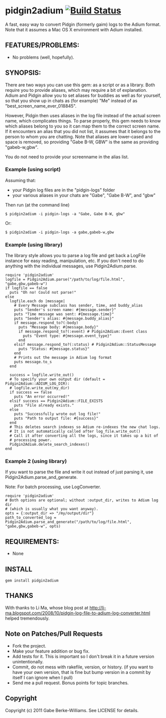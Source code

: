 # pidgin2adium [![Build Status](https://secure.travis-ci.org/gabebw/pidgin2adium.png)](http://travis-ci.org/gabebw/pidgin2adium)
A fast, easy way to convert Pidgin (formerly gaim) logs to the
Adium format. Note that it assumes a Mac OS X environment with Adium installed.

## FEATURES/PROBLEMS:
* No problems (well, hopefully).

## SYNOPSIS:

There are two ways you can use this gem: as a script or as a library.
Both require you to provide aliases, which may require a bit of explanation.
Adium and Pidgin allow you to set aliases for buddies as well as for yourself,
so that you show up in chats as (for example) "Me" instead of as
"best\_screen\_name\_ever\_018845".

However, Pidgin then uses aliases in the log file instead of the actual screen
name, which complicates things. To parse properly, this gem needs to know which
aliases belong to you so it can map them to the correct screen name.
If it encounters an alias that you did not list,  it assumes that it belongs to
the person to whom you are chatting.
Note that aliases are lower-cased and space is removed, so providing "Gabe B-W,
GBW" is the same as providing "gabeb-w,gbw".

You do not need to provide your screenname in the alias list.

### Example (using script)
Assuming that:

* your Pidgin log files are in the "pidgin-logs" folder
* your various aliases in your chats are "Gabe", "Gabe B-W", and "gbw"

Then run (at the command line)

    $ pidgin2adium -i pidgin-logs -a "Gabe, Gabe B-W, gbw"

Or:

    $ pidgin2adium -i pidgin-logs -a gabe,gabeb-w,gbw

### Example (using library)
The library style allows you to parse a log file and get back a LogFile instance
for easy reading, manipulation, etc. If you don't need to do anything with the
individual messages, use Pidgin2Adium.parse.

    require 'pidgin2adium'
    logfile = Pidgin2Adium.parse("/path/to/log/file.html", "gabe,gbw,gabeb-w")
    if logfile == false
      puts "Oh no! Could not parse!"
    else
      logfile.each do |message|
        # Every Message subclass has sender, time, and buddy_alias
        puts "Sender's screen name: #{message.sender}"
        puts "Time message was sent: #{message.time}"
        puts "Sender's alias: #{message.buddy_alias}"
        if message.respond_to?(:body)
          puts "Message body: #{message.body}"
          if message.respond_to?(:event) # Pidgin2Adium::Event class
            puts "Event type: #{message.event_type}"
          end
        elsif message.respond_to?(:status) # Pidgin2Adium::StatusMessage
          puts "Status: #{message.status}"
        end
        # Prints out the message in Adium log format
        puts message.to_s
      end

      success = logfile.write_out()
      # To specify your own output dir (default = Pidgin2Adium::ADIUM_LOG_DIR):
      # logfile.write_out(my_dir)
      if success == false
        puts "An error occurred!"
      elsif success == Pidgin2Adium::FILE_EXISTS
        puts "File already exists."
      else
        puts "Successfully wrote out log file!"
        puts "Path to output file: #{success}"
      end
      # This deletes search indexes so Adium re-indexes the new chat logs.
      # It is not automatically called after log_file.write_out()
      # Call it after converting all the logs, since it takes up a bit of
      # processing power.
      Pidgin2Adium.delete_search_indexes()
    end

### Example 2 (using library)
If you want to parse the file and write it out instead of just parsing it, use Pidgin2Adium.parse\_and\_generate.

Note: For batch processing, use LogConverter.

    require 'pidgin2adium'
    # Both options are optional; without :output_dir, writes to Adium log dir
    # (which is usually what you want anyway).
    opts = {:output_dir => "/my/output/dir"}
    path_to_converted_log = Pidgin2Adium.parse_and_generate("/path/to/log/file.html", "gabe,gbw,gabeb-w", opts)

## REQUIREMENTS:
* None

## INSTALL

    gem install pidgin2adium

## THANKS
With thanks to Li Ma, whose blog post at
http://li-ma.blogspot.com/2008/10/pidgin-log-file-to-adium-log-converter.html
helped tremendously.

## Note on Patches/Pull Requests

* Fork the project.
* Make your feature addition or bug fix.
* Add tests for it. This is important so I don't break it in a
  future version unintentionally.
* Commit, do not mess with rakefile, version, or history.
  (if you want to have your own version, that is fine but bump version in a commit by itself I can ignore when I pull)
* Send me a pull request. Bonus points for topic branches.

## Copyright

Copyright (c) 2011 Gabe Berke-Williams. See LICENSE for details.

